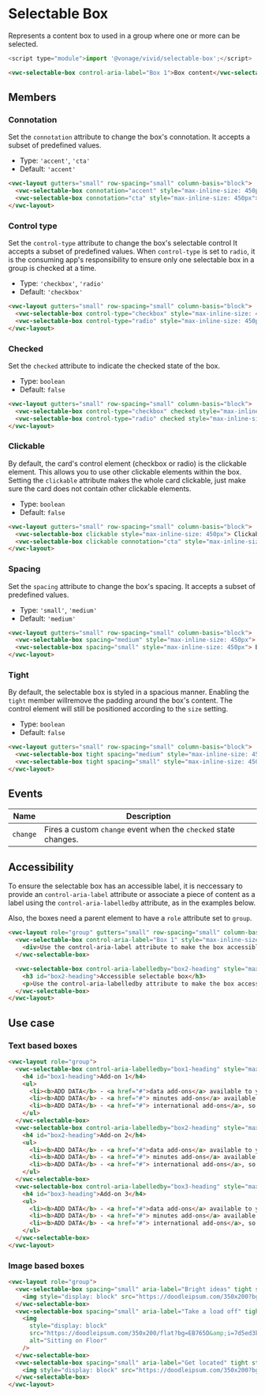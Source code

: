 # Selectable Box

Represents a content box to used in a group where one or more can be selected.

```js
<script type="module">import '@vonage/vivid/selectable-box';</script>
```

```html preview
<vwc-selectable-box control-aria-label="Box 1">Box content</vwc-selectable-box>
```

## Members

### Connotation

Set the `connotation` attribute to change the box's connotation.
It accepts a subset of predefined values.

- Type: `'accent'`, `'cta'`
- Default: `'accent'`

```html preview
<vwc-layout gutters="small" row-spacing="small" column-basis="block">
  <vwc-selectable-box connotation="accent" style="max-inline-size: 450px"> Accent box </vwc-selectable-box>
  <vwc-selectable-box connotation="cta" style="max-inline-size: 450px"> CTA box </vwc-selectable-box>
</vwc-layout>
```

### Control type

Set the `control-type` attribute to change the box's selectable control
It accepts a subset of predefined values.
When `control-type` is set to `radio`, it is the consuming app's responsibility to ensure only one selectable box in a group is checked at a time.

- Type: `'checkbox'`, `'radio'`
- Default: `'checkbox'`

```html preview
<vwc-layout gutters="small" row-spacing="small" column-basis="block">
  <vwc-selectable-box control-type="checkbox" style="max-inline-size: 450px"> Checkbox control </vwc-selectable-box>
  <vwc-selectable-box control-type="radio" style="max-inline-size: 450px"> Radio control </vwc-selectable-box>
</vwc-layout>
```

### Checked

Set the `checked` attribute to indicate the checked state of the box.

- Type: `boolean`
- Default: `false`

```html preview
<vwc-layout gutters="small" row-spacing="small" column-basis="block">
  <vwc-selectable-box control-type="checkbox" checked style="max-inline-size: 450px"> Checked checkbox box </vwc-selectable-box>
  <vwc-selectable-box control-type="radio" checked style="max-inline-size: 450px"> Checked radio box </vwc-selectable-box>
</vwc-layout>
```

### Clickable

By default, the card's control element (checkbox or radio) is the clickable element. This allows you to use other clickable elements within the box.
Setting the `clickable` attribute makes the whole card clickable, just make sure the card does not contain other clickable elements.

- Type: `boolean`
- Default: `false`

```html preview
<vwc-layout gutters="small" row-spacing="small" column-basis="block">
  <vwc-selectable-box clickable style="max-inline-size: 450px"> Clickable accent box </vwc-selectable-box>
  <vwc-selectable-box clickable connotation="cta" style="max-inline-size: 450px"> Clickable CTA box </vwc-selectable-box>
</vwc-layout>
```

### Spacing

Set the `spacing` attribute to change the box's spacing.
It accepts a subset of predefined values.

- Type: `'small'`, `'medium'`
- Default: `'medium'`

```html preview
<vwc-layout gutters="small" row-spacing="small" column-basis="block">
  <vwc-selectable-box spacing="medium" style="max-inline-size: 450px"> Box with medium spacing </vwc-selectable-box>
  <vwc-selectable-box spacing="small" style="max-inline-size: 450px"> Box with small spacing </vwc-selectable-box>
</vwc-layout>
```

### Tight

By default, the selectable box is styled in a spacious manner. Enabling the `tight` member willremove the padding around the box's content. The control element will still be positioned according to the `size` setting.

- Type: `boolean`
- Default: `false`

```html preview
<vwc-layout gutters="small" row-spacing="small" column-basis="block">
  <vwc-selectable-box tight spacing="medium" style="max-inline-size: 450px"> Tight box with medium spacing </vwc-selectable-box>
  <vwc-selectable-box tight spacing="small" style="max-inline-size: 450px"> Tight box with small </vwc-selectable-box>
</vwc-layout>
```

## Events

<div class="table-wrapper">

| Name     | Description                                                     |
| -------- | --------------------------------------------------------------- |
| `change` | Fires a custom `change` event when the `checked` state changes. |

</div>

## Accessibility

To ensure the selectable box has an accessible label, it is neccessary to provide an `control-aria-label` attribute or associate a piece of content as a label using the `control-aria-labelledby` attribute, as in the examples below.

Also, the boxes need a parent element to have a `role` attribute set to `group`.

```html preview
<vwc-layout role="group" gutters="small" row-spacing="small" column-basis="block">
  <vwc-selectable-box control-aria-label="Box 1" style="max-inline-size: 450px">
    <div>Use the control-aria-label attribute to make the box accessible.</div>
  </vwc-selectable-box>

  <vwc-selectable-box control-aria-labelledby="box2-heading" style="max-inline-size: 450px">
    <h3 id="box2-heading">Accessible selectable box</h3>
    <p>Use the control-aria-labelledby attribute to make the box accessible.</p>
  </vwc-selectable-box>
</vwc-layout>
```

## Use case

### Text based boxes

```html preview
<vwc-layout role="group">
  <vwc-selectable-box control-aria-labelledby="box1-heading" style="max-inline-size: 450px">
    <h4 id="box1-heading">Add-on 1</h4>
    <ul>
      <li><b>ADD DATA</b> - <a href="#">data add-ons</a> available to you</li>
      <li><b>ADD DATA</b> - <a href="#"> minutes add-ons</a> available to you</li>
      <li><b>ADD DATA</b> - <a href="#"> international add-ons</a>, so you can call abroad from the UK</li>
    </ul>
  </vwc-selectable-box>
  <vwc-selectable-box control-aria-labelledby="box2-heading" style="max-inline-size: 450px">
    <h4 id="box2-heading">Add-on 2</h4>
    <ul>
      <li><b>ADD DATA</b> - <a href="#">data add-ons</a> available to you</li>
      <li><b>ADD DATA</b> - <a href="#"> minutes add-ons</a> available to you</li>
      <li><b>ADD DATA</b> - <a href="#"> international add-ons</a>, so you can call abroad from the UK</li>
    </ul>
  </vwc-selectable-box>
  <vwc-selectable-box control-aria-labelledby="box3-heading" style="max-inline-size: 450px">
    <h4 id="box3-heading">Add-on 3</h4>
    <ul>
      <li><b>ADD DATA</b> - <a href="#">data add-ons</a> available to you</li>
      <li><b>ADD DATA</b> - <a href="#"> minutes add-ons</a> available to you</li>
      <li><b>ADD DATA</b> - <a href="#"> international add-ons</a>, so you can call abroad from the UK</li>
    </ul>
  </vwc-selectable-box>
</vwc-layout>
```

### Image based boxes

```html preview
<vwc-layout role="group">
  <vwc-selectable-box spacing="small" aria-label="Bright ideas" tight style="inline-size: fit-content" clickable>
    <img style="display: block" src="https://doodleipsum.com/350x200?bg=C863D9&i=0b3f4112a9c5e358c439c4be74380e54" alt="Lots of ideas" />
  </vwc-selectable-box>
  <vwc-selectable-box spacing="small" aria-label="Take a load off" tight style="inline-size: fit-content" clickable>
    <img
      style="display: block"
      src="https://doodleipsum.com/350x200/flat?bg=EB765D&amp;i=7d5ed3bc0c215d1359b2a63d03cf1540"
      alt="Sitting on Floor"
    />
  </vwc-selectable-box>
  <vwc-selectable-box spacing="small" aria-label="Get located" tight style="inline-size: fit-content" clickable>
    <img style="display: block" src="https://doodleipsum.com/350x200?bg=7463D9&i=6af2fcb146f3b99cfa1371242b2eee55" alt="Get located" />
  </vwc-selectable-box>
</vwc-layout>
```
